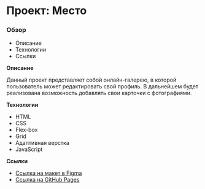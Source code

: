 # Проект: Место

### Обзор

* Описание
* Технологии
* Ссылки

**Описание**

Данный проект представляет собой онлайн-галерею, в которой пользователь может редактировать свой профиль. В дальнейшем будет реализована возможность добавлять свои карточки с фотографиями.

**Технологии**

- HTML
- CSS
- Flex-box
- Grid
- Адаптивная верстка
- JavaScript

**Ссылки**

* [Ссылка на макет в Figma](https://www.figma.com/file/2cn9N9jSkmxD84oJik7xL7/JavaScript.-Sprint-4?node-id=0%3A1)
* [Ссылка на GitHub Pages](#)